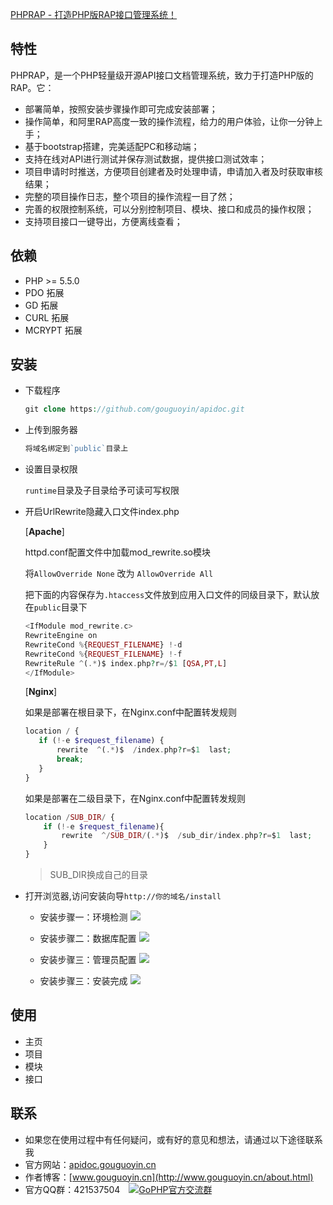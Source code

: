 [PHPRAP - 打造PHP版RAP接口管理系统！](http://apidoc.gouguoyin.cn)

## 特性

PHPRAP，是一个PHP轻量级开源API接口文档管理系统，致力于打造PHP版的RAP。它：

 - 部署简单，按照安装步骤操作即可完成安装部署；
 - 操作简单，和阿里RAP高度一致的操作流程，给力的用户体验，让你一分钟上手；
 - 基于bootstrap搭建，完美适配PC和移动端；
 - 支持在线对API进行测试并保存测试数据，提供接口测试效率；
 - 项目申请时时推送，方便项目创建者及时处理申请，申请加入者及时获取审核结果；
 - 完整的项目操作日志，整个项目的操作流程一目了然；
 - 完善的权限控制系统，可以分别控制项目、模块、接口和成员的操作权限；
 - 支持项目接口一键导出，方便离线查看；

## 依赖

 - PHP >= 5.5.0
 - PDO 拓展
 - GD 拓展
 - CURL 拓展
 - MCRYPT 拓展
 
## 安装

- 下载程序

    ```php
    git clone https://github.com/gouguoyin/apidoc.git
    ```
- 上传到服务器

    ```php
    将域名绑定到`public`目录上
    ```
    
- 设置目录权限

    `runtime`目录及子目录给予可读可写权限
    
    
- 开启UrlRewrite隐藏入口文件index.php

  [**Apache**]
  
    httpd.conf配置文件中加载mod_rewrite.so模块
    
    将`AllowOverride None` 改为 `AllowOverride All`
    
    把下面的内容保存为`.htaccess`文件放到应用入口文件的同级目录下，默认放在`public`目录下
    
    ```php
    <IfModule mod_rewrite.c>
    RewriteEngine on
    RewriteCond %{REQUEST_FILENAME} !-d
    RewriteCond %{REQUEST_FILENAME} !-f
    RewriteRule ^(.*)$ index.php?r=/$1 [QSA,PT,L]
    </IfModule>
    ```

  [**Nginx**]
  
    如果是部署在根目录下，在Nginx.conf中配置转发规则  
  
    ```php
    location / { 
       if (!-e $request_filename) {
           rewrite  ^(.*)$  /index.php?r=$1  last;
           break;
       }
    }
    ```
    
    如果是部署在二级目录下，在Nginx.conf中配置转发规则
  
    ```php
    location /SUB_DIR/ {
        if (!-e $request_filename){
            rewrite  ^/SUB_DIR/(.*)$  /sub_dir/index.php?r=$1  last;
        }
    }
    ```  
    >SUB_DIR换成自己的目录
    
- 打开浏览器,访问安装向导`http://你的域名/install`

    - 安装步骤一：环境检测
    ![](http://7jpto7.com1.z0.glb.clouddn.com/step1.png)
    
    - 安装步骤二：数据库配置
    ![](http://7jpto7.com1.z0.glb.clouddn.com/step2.png)

    - 安装步骤三：管理员配置
    ![](http://7jpto7.com1.z0.glb.clouddn.com/step3.png)

    - 安装步骤三：安装完成
    ![](http://7jpto7.com1.z0.glb.clouddn.com/step4.png)

    
## 使用

- 主页
- 项目
- 模块
- 接口

## 联系

- 如果您在使用过程中有任何疑问，或有好的意见和想法，请通过以下途径联系我
- 官方网站：[apidoc.gouguoyin.cn](http://apidoc.gouguoyin.cn)
- 作者博客：[www.gouguoyin.cn](http://www.gouguoyin.cn/about.html)
- 官方QQ群：421537504 <a style="margin-left:10px" target="_blank" href="http://shang.qq.com/wpa/qunwpa?idkey=d49826b55d1759513ce5d68253b3f0589b227587edf87059aa08125e620b73c0"><img border="0" src="http://pub.idqqimg.com/wpa/images/group.png" alt="GoPHP官方交流群" title="GoPHP官方交流群"></a>
